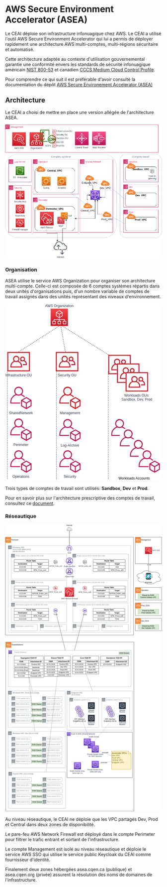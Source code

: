 # AWS Secure Environment Accelerator (ASEA)

Le CEAI déploie son infrastructure infonuagique chez AWS. Le CEAI a utilisé l'outil AWS Secure Environment Accelerator qui lui a permis de déployer rapidement une architecture AWS multi-comptes, multi-régions sécuritaire et automatisé. 

Cette architecture adaptée au contexte d'utilisation gouvernemental garantie une conformité envers les standards de sécurité infonuagique américain [NIST 800-53](https://csrc.nist.gov/publications/detail/sp/800-53/rev-5/final) et canadien [CCCS Medium Cloud Control Profile](https://www.canada.ca/fr/gouvernement/systeme/gouvernement-numerique/innovations-gouvernementales-numeriques/services-informatique-nuage/profil-controle-securite-services-ti-fondes-information-nuage.html).

Pour comprendre ce qui suit il est préférable d'avoir consulté la documentation du dépôt [AWS Secure Environement Accelerator (ASEA)](https://github.com/aws-samples/aws-secure-environment-accelerator)

## Architecture

Le CEAI a choisi de mettre en place une version allégée de l'architecture ASEA.

![Architecture AWS CEAI](images/ASEA-CEAI.png)

### Organisation

ASEA utilise le service AWS Organization pour organiser son architecture multi-compte. Celle-ci est composée de 6 comptes systèmes répartis dans deux unités d'organisations puis, d'un nombre variable de comptes de travail assignés dans des unités représentant des niveaux d'environnement. 

![Structure multi-comptes du CEAI](images/organization_structure.png)

Trois types de comptes de travail sont utilisés: **Sandbox**, **Dev** et **Prod**.

Pour en savoir plus sur l'architecture prescriptive des comptes de travail, consultez ce [document](compte_travail.md).

### Réseautique

![Architecture Réseau](images/network.png)

Au niveau réseautique, le CEAI ne déploie que les VPC partagés Dev, Prod et Central dans deux zones de disponibilité. 

Le pare-feu AWS Network Firewall est déployé dans le compte Perimeter pour filtrer le trafic entrant et sortant de l'infrastructure.

Le compte Management est isolé au niveau réseautique et déploie le service AWS SSO qui utilise le service public Keycloak du CEAI comme fournisseur d'identité.

Finalement deux zones hébergées asea.cqen.ca (publique) et asea.cqen.org (privée) assurent la résolution des noms de domaines de l'infrastructure.